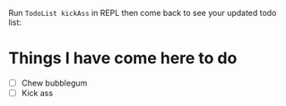 Run `TodoList kickAss` in REPL then come back to see your updated todo list:

# Things I have come here to do
[TodoList]::
*   [ ] Chew bubblegum
*   [ ] Kick ass

[TodoList]:: (
    kickAss
        this CheckItem: 'Kick ass'
)
